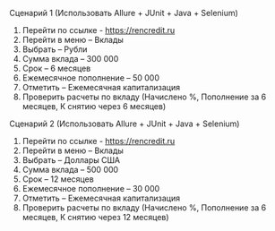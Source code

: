 Сценарий 1 (Использовать Allure + JUnit + Java + Selenium)
1.  Перейти по ссылке - https://rencredit.ru
2.  Перейти в меню – Вклады
3.  Выбрать – Рубли
4.  Сумма вклада – 300 000
5.  Срок – 6 месяцев
6.  Ежемесячное пополнение – 50 000
7.  Отметить – Ежемесячная капитализация
8.  Проверить расчеты по вкладу (Начислено %, Пополнение за 6 месяцев, К снятию через 6 месяцев)

Сценарий 2 (Использовать Allure + JUnit + Java + Selenium)
1.  Перейти по ссылке - https://rencredit.ru
2.  Перейти в меню – Вклады
3.  Выбрать – Доллары США
4.  Сумма вклада – 500 000
5.  Срок – 12 месяцев
6.  Ежемесячное пополнение – 30 000
7.  Отметить – Ежемесячная капитализация
8.  Проверить расчеты по вкладу (Начислено %, Пополнение за 6 месяцев, К снятию через 12 месяцев)
